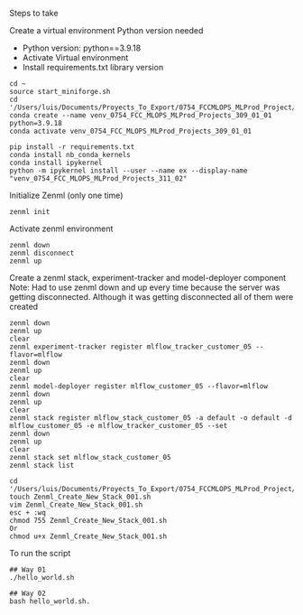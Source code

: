 Steps to take

Create a virtual environment Python version needed
- Python version: python==3.9.18
- Activate Virtual environment
- Install requirements.txt library version

```shell
cd ~
source start_miniforge.sh
cd '/Users/luis/Documents/Proyects_To_Export/0754_FCCMLOPS_MLProd_Project/venv_0754_FCC_MLOPS_MLProd_Projects_309_01_01/'
conda create --name venv_0754_FCC_MLOPS_MLProd_Projects_309_01_01 python=3.9.18
conda activate venv_0754_FCC_MLOPS_MLProd_Projects_309_01_01

pip install -r requirements.txt
conda install nb_conda_kernels
conda install ipykernel
python -m ipykernel install --user --name ex --display-name "venv_0754_FCC_MLOPS_MLProd_Projects_311_02"
```

Initialize Zenml (only one time)

```shell
zenml init
```

Activate zenml environment

```shell
zenml down
zenml disconnect
zenml up
```

Create a zenml stack, experiment-tracker and model-deployer component
Note: Had to use zenml down and up every time because the server was getting disconnected.
Although it was getting disconnected all of them were created
```shell
zenml down
zenml up
clear
zenml experiment-tracker register mlflow_tracker_customer_05 --flavor=mlflow
zenml down
zenml up
clear
zenml model-deployer register mlflow_customer_05 --flavor=mlflow
zenml down
zenml up
clear
zenml stack register mlflow_stack_customer_05 -a default -o default -d mlflow_customer_05 -e mlflow_tracker_customer_05 --set
zenml down
zenml up
clear
zenml stack set mlflow_stack_customer_05
zenml stack list
```

```shell
cd '/Users/luis/Documents/Proyects_To_Export/0754_FCCMLOPS_MLProd_Project/venv_0754_FCC_MLOPS_MLProd_Projects_309_01_01/Extras/Scripts/'
touch Zenml_Create_New_Stack_001.sh
vim Zenml_Create_New_Stack_001.sh
esc + :wq
chmod 755 Zenml_Create_New_Stack_001.sh
Or
chmod u+x Zenml_Create_New_Stack_001.sh
```



To run the script
```shell
## Way 01
./hello_world.sh

## Way 02
bash hello_world.sh.
```